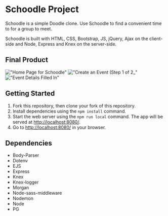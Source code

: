 # Schoodle Project

Schoodle is a simple Doodle clone. Use Schoodle to find a convenient time to for a group to meet.

Schoodle is built with HTML, CSS, Bootstrap, JS, jQuery, Ajax on the client-side and Node, Express and Knex on the server-side.

## Final Product

!["Home Page for Schoodle"]()
!["Create an Event (Step 1 of 2_"]()
!["Event Details Filled In"]()

## Getting Started

1. Fork this repository, then clone your fork of this repository.
2. Install dependencies using the `npm install` command.
3. Start the web server using the `npm run local` command. The app will be served at <http://localhost:8080/>.
4. Go to <http://localhost:8080/> in your browser.

## Dependencies

- Body-Parser
- Dotenv
- EJS
- Express
- Knex
- Knex-logger
- Morgan
- Node-sass-middleware
- Nodemon
- Node
- PG

